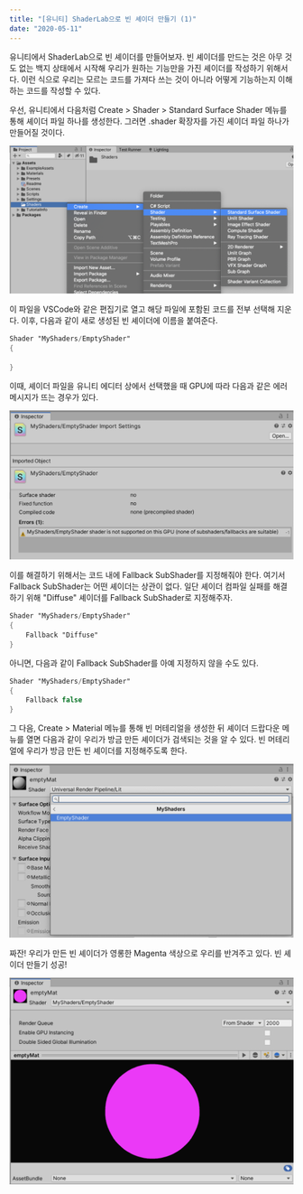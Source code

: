 ```yaml
---
title: "[유니티] ShaderLab으로 빈 셰이더 만들기 (1)"
date: "2020-05-11"
---
```


유니티에서 ShaderLab으로 빈 셰이더를 만들어보자. 빈 셰이더를 만드는 것은 아무 것도 없는 백지 상태에서 시작해 우리가 원하는 기능만을 가진 셰이더를 작성하기 위해서다. 이런 식으로 우리는 모르는 코드를 가져다 쓰는 것이 아니라 어떻게 기능하는지 이해하는 코드를 작성할 수 있다.

우선, 유니티에서 다음처럼 Create > Shader > Standard Surface Shader 메뉴를 통해 셰이더 파일 하나를 생성한다. 그러면 .shader 확장자를 가진 셰이더 파일 하나가 만들어질 것이다.

![create_new_surface_shader](./unity_bare_bone_shaderlab_shader_1/create_new_surface_shader.png)

이 파일을 VSCode와 같은 편집기로 열고 해당 파일에 포함된 코드를 전부 선택해 지운다. 이후, 다음과 같이 새로 생성된 빈 셰이더에 이름을 붙여준다.

```glsl
Shader "MyShaders/EmptyShader"
{

}
```

이때, 셰이더 파일을 유니티 에디터 상에서 선택했을 때 GPU에 따라 다음과 같은 에러 메시지가 뜨는 경우가 있다.

![missing_fallback_subshader_error_message](./unity_bare_bone_shaderlab_shader_1/missing_fallback_subshader_error_message.png)

이를 해결하기 위해서는 코드 내에 Fallback SubShader를 지정해줘야 한다. 여기서 Fallback SubShader는 어떤 셰이더는 상관이 없다. 일단 셰이더 컴파일 실패를 해결하기 위해 "Diffuse" 셰이더를 Fallback SubShader로 지정해주자.

```glsl
Shader "MyShaders/EmptyShader"
{
    Fallback "Diffuse"
}
```

아니면, 다음과 같이 Fallback SubShader를 아예 지정하지 않을 수도 있다.

```glsl
Shader "MyShaders/EmptyShader"
{
    Fallback false
}
```

그 다음, Create > Material 메뉴를 통해 빈 머테리얼을 생성한 뒤 셰이더 드랍다운 메뉴를 열면 다음과 같이 우리가 방금 만든 셰이더가 검색되는 것을 알 수 있다. 빈 머테리얼에 우리가 방금 만든 빈 셰이더를 지정해주도록 한다.

![assign_my_shader_to_material_on_inspector](./unity_bare_bone_shaderlab_shader_1/assign_my_shader_to_material_on_inspector.png)

짜잔! 우리가 만든 빈 셰이더가 영롱한 Magenta 색상으로 우리를 반겨주고 있다. 빈 셰이더 만들기 성공!

![empty_shader_on_inspector](./unity_bare_bone_shaderlab_shader_1/empty_shader_on_inspector.png)
